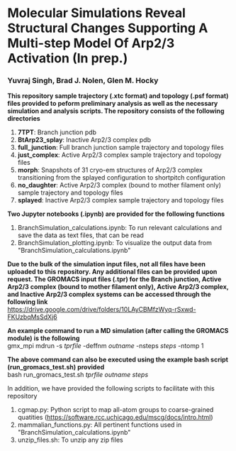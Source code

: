 # Molecular Simulations Reveal Structural Changes Supporting A Multi-step Model Of Arp2/3 Activation (In prep.)
### Yuvraj Singh, Brad J. Nolen, Glen M. Hocky
**This repository sample trajectory (.xtc format) and topology (.psf format) files provided to peform preliminary analysis as well as the necessary simulation and analysis scripts. The repository consists of the following directories**

1) **7TPT**: Branch junction pdb
2) **BtArp23_splay**: Inactive Arp2/3 complex pdb
3) **full_junction**: Full branch junction sample trajectory and topology files
4) **just_complex**: Active Arp2/3 complex sample trajectory and topology files
5) **morph**: Snapshots of 31 cryo-em structures of Arp2/3 complex transitioning from the splayed configuration to shortpitch configuration
6) **no_daughter**: Active Arp2/3 complex (bound to mother filament only) sample trajectory and topology files
7) **splayed**: Inactive Arp2/3 complex sample trajectory and topology files

**Two Jupyter notebooks (.ipynb) are provided for the following functions**

1) BranchSimulation_calculations.ipynb: To run relevant calculations and save the data as text files, that can be read
2) BranchSimulation_plotting.ipynb: To visualize the output data from "BranchSimulation_calculations.ipynb"

**Due to the bulk of the simulation input files, not all files have been uploaded to this repository. Any additional files can be provided upon request. The GROMACS input files (.tpr) for the Branch junction, Active Arp2/3 complex (bound to mother filament only),  Active Arp2/3 complex, and Inactive Arp2/3 complex systems can be accessed through the following link**\
https://drive.google.com/drive/folders/10LAyCBMfzWyq-rSxwd-FKUzbqMsSdXj6 

**An example command to run a MD simulation (after calling the GROMACS module) is the following**\
gmx_mpi mdrun -s $tprfile$ -deffnm $outname$ -nsteps $steps$ -ntomp 1

**The above command can also be executed using the example bash script (run_gromacs_test.sh) provided**\
bash run_gromacs_test.sh $tprfile$ $outname$ $steps$

In addition, we have provided the following scripts to facilitate with this repository

1) cgmap.py: Python script to map all-atom groups to coarse-grained quatities (https://software.rcc.uchicago.edu/mscg/docs/intro.html)
2) mammalian_functions.py: All pertinent functions used in "BranchSimulation_calculations.ipynb"
3) unzip_files.sh: To unzip any zip files


